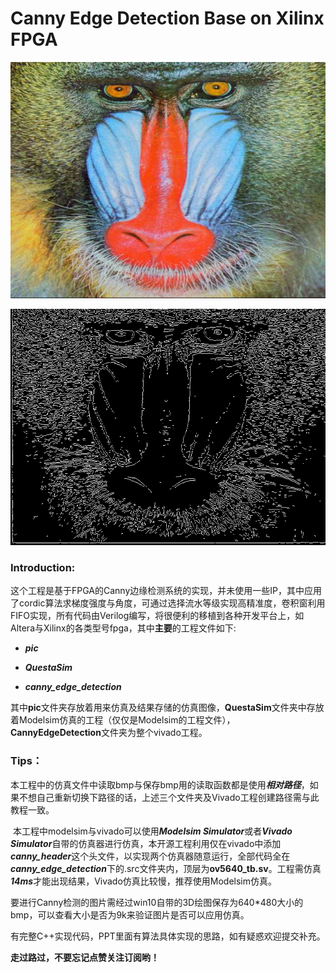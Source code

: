 # Canny Edge Detection Base on Xilinx FPGA

![monkey](pic/monkey.bmp)

![canny](pic/canny.bmp)

### Introduction:

​	这个工程是基于FPGA的Canny边缘检测系统的实现，并未使用一些IP，其中应用了cordic算法求梯度强度与角度，可通过选择流水等级实现高精准度，卷积窗利用FIFO实现，所有代码由Verilog编写，将很便利的移植到各种开发平台上，如Altera与Xilinx的各类型号fpga，其中**主要**的工程文件如下:

- ***pic***

- ***QuestaSim***

- ***canny_edge_detection***

​	其中**pic**文件夹存放着用来仿真及结果存储的仿真图像，**QuestaSim**文件夹中存放着Modelsim仿真的工程（仅仅是Modelsim的工程文件），**CannyEdgeDetection**文件夹为整个vivado工程。

### Tips：

​	本工程中的仿真文件中读取bmp与保存bmp用的读取函数都是使用***相对路径***，如果不想自己重新切换下路径的话，上述三个文件夹及Vivado工程创建路径需与此教程一致。

​	本工程中modelsim与vivado可以使用***Modelsim Simulator***或者***Vivado Simulator***自带的仿真器进行仿真，本开源工程利用仅在vivado中添加***canny_header***这个头文件，以实现两个仿真器随意运行，全部代码全在***canny_edge_detection***下的.src文件夹内，顶层为**ov5640_tb.sv**。工程需仿真***14ms***才能出现结果，Vivado仿真比较慢，推荐使用Modelsim仿真。

​	要进行Canny检测的图片需经过win10自带的3D绘图保存为640*480大小的bmp，可以查看大小是否为9k来验证图片是否可以应用仿真。

​	有完整C++实现代码，PPT里面有算法具体实现的思路，如有疑惑欢迎提交补充。

**走过路过，不要忘记点赞关注订阅哟！**




